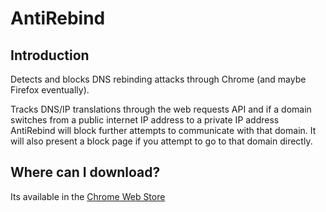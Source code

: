 # AntiRebind

## Introduction

Detects and blocks DNS rebinding attacks through Chrome (and maybe Firefox eventually).

Tracks DNS/IP translations through the web requests API and if a domain switches from a public internet IP address to a private IP address AntiRebind will block further attempts to communicate with that domain. It will also present a block page if you attempt to go to that domain directly.


## Where can I download?

Its available in the [Chrome Web Store](https://chrome.google.com/webstore/detail/fdicgpiolgkgjjkapjgbehgfefeckmic)

